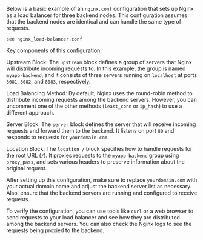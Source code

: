 Below is a basic example of an `nginx.conf` configuration that sets up Nginx as a load balancer for three backend nodes. This configuration assumes that the backend nodes are identical and can handle the same type of requests.
```
see nginx_load-balancer.conf
```
Key components of this configuration:

Upstream Block: The `upstream` block defines a group of servers that Nginx will distribute incoming requests to. In this example, the group is named `myapp-backend`, and it consists of three servers running on `localhost` at ports `8081`, `8082`, and `8083`, respectively.

Load Balancing Method: By default, Nginx uses the round-robin method to distribute incoming requests among the backend servers. However, you can uncomment one of the other methods (`least_conn` or `ip_hash`) to use a different approach.

Server Block: The `server` block defines the server that will receive incoming requests and forward them to the backend. It listens on port `80` and responds to requests for `yourdomain.com`.

Location Block: The `location /` block specifies how to handle requests for the root URL (`/`). It proxies requests to the `myapp-backend` group using `proxy_pass`, and sets various headers to preserve information about the original request.

After setting up this configuration, make sure to replace `yourdomain.com` with your actual domain name and adjust the backend server list as necessary. Also, ensure that the backend servers are running and configured to receive requests.

To verify the configuration, you can use tools like `curl` or a web browser to send requests to your load balancer and see how they are distributed among the backend servers. You can also check the Nginx logs to see the requests being proxied to the backend.
